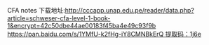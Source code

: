 CFA notes 下载地址:http://cccapp.unap.edu.pe/reader/data.php?article=schweser-cfa-level-1-book-1&encrypt=42c50dbe44ae00183f45ba4e49c93f9b
https://pan.baidu.com/s/1YMfU-k2fHg-iY8CMNBkErQ 提取码：1j6e 
